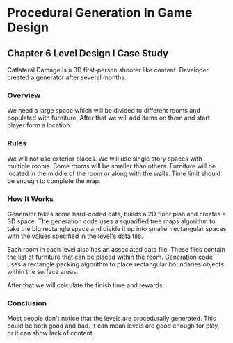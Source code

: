 # Procedural Generation In Game Design

## Chapter 6 Level Design I Case Study

Catlateral Damage is a 3D first-person shooter like content. Developer created a generator after several months.

### Overview

We need a large space which will be divided to different rooms and populated with furniture. After that we will add items on them and start player form a location.

### Rules

We will not use exterior places. We will use single story spaces with multiple rooms. Some rooms will be smaller than others. Furniture will be located in the middle of the room or along with the walls. Time limit should be enough to complete the map.

### How It Works

Generator takes some hard-coded data, builds a 2D floor plan and creates a 3D space. The generation code uses a squarified tree maps algorithm to take the big rectangle space and divide it up into smaller rectangular spaces with the values specified in the level's data file.

Each room in each level also has an associated data file. These files contain the list of furniture that can be placed within the room. Generation code uses a rectangle packing algorithm to place rectangular boundaries objects within the surface areas.

After that we will calculate the finish time and rewards.

### Conclusion

Most people don't notice that the levels are procedurally generated. This could be both good and bad. It can mean levels are good enough for play, or it can show lack of content.

